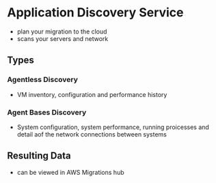 # Application Discovery Service
- plan your migration to the cloud
- scans your servers and network

## Types

### Agentless Discovery
- VM inventory, configuration and performance history
### Agent Bases Discovery
- System configuration, system performance, running proicesses and detail aof the network connections between systems

## Resulting Data
- can be viewed in AWS Migrations hub
